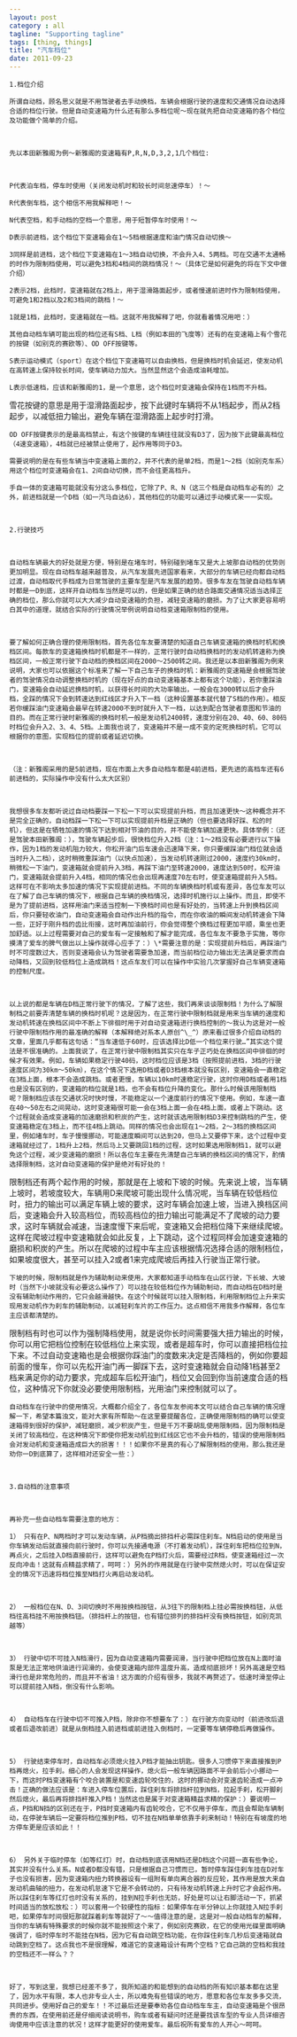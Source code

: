 ```yaml
---
layout: post
category : all
tagline: "Supporting tagline"
tags: [thing, things]
title: "汽车档位"
date: 2011-09-23
---
```

    1.档位介绍     
    所谓自动档，顾名思义就是不用驾驶者去手动换档，车辆会根据行驶的速度和交通情况自动选择合适的档位行驶。但是自动变速箱为什么还有那么多档位呢～现在就先把自动变速箱的各个档位及功能做个简单的介绍。     
    
    先以本田新雅阁为例～新雅阁的变速箱有P,R,N,D,3,2,1几个档位:     
    
    P代表泊车档，停车时使用（关闭发动机时和较长时间怠速停车）！～     
    R代表倒车档，这个相信不用我解释吧！～     
    N代表空档，和手动档的空档一个意思，用于短暂停车时使用！～     
    D表示前进档，这个档位下变速箱会在1～5档根据速度和油门情况自动切换～     
    3同样是前进档，这个档位下变速箱在1～3档自动切换，不会升入4、5两档。可在交通不太通畅的时作为限制档使用，可以避免3档和4档间的跳档情况！～（具体它是如何避免的将在下文中做介绍）     
    2表示2档，此档时，变速箱就在2档上，用于湿滑路面起步，或者慢速前进时作为限制档使用，可避免1和2档以及2和3档间的跳档！～     
    1就是1档，此档时，变速箱就在一档。这就不用我解释了吧，你就看着情况用吧：）     
    其他自动档车辆可能出现的档位还有S档、L档（例如本田的飞度等）还有的在变速箱上有个雪花的按键（如别克的赛欧等）、OD OFF按键等。     
    S表示运动模式（sport）在这个档位下变速箱可以自由换档，但是换档时机会延迟，使发动机在高转速上保持较长时间，使车辆动力加大。当然显然这个会造成油耗增加。     
    L表示低速档，应该和新雅阁的1，是一个意思，这个档位时变速箱会保持在1档而不升档。     
雪花按键的意思是用于湿滑路面起步，按下此键时车辆将不从1档起步，而从2档起步，以减低扭力输出，避免车辆在湿滑路面上起步时打滑。     
    OD OFF按键表示的是最高档禁止，有这个按键的车辆往往就没有D3了，因为按下此键最高档位（4速变速箱），4档就已经被禁止使用了，起作用等同于D3。     
    需要说明的是在有些车辆当中变速箱上面的2，并不代表的是单2档，而是1～2档（如别克车系）用这个档位时变速箱会在1、2间自动切换，而不会往更高档升。     
    手自一体的变速箱可能就没有分这么多档位，它除了P、R、N（这三个档是自动档车必有的）之外，前进档就是一个D档（如一汽马自达6），其他档位的功能可以通过手动模式来一一实现。     
    
    2.行驶技巧     
        
    自动档车辆最大的好处就是方便，特别是在堵车时，特别碰到堵车又是大上坡那自动档的优势则更加明显。现在自动档车越来越普及，从汽车发展先进国家看来，大部分的车辆已经向都自动档过渡，自动档取代手档成为日常驾驶的主要车型是汽车发展的趋势。很多车友在驾驶自动档车辆时都是一D到底，这样开自动档车当然是可以的，但是如果正确的结合路面交通情况适当选择正确的档位，那么你就可以大大减少自动变速箱的负担，减轻变速箱的磨损。为了让大家更容易明白其中的道理，就结合实际的行驶情况举例说明自动档变速箱限制档的使用。     
    
    要了解如何正确合理的使用限制档，首先各位车友要清楚的知道自己车辆变速箱的换档时机和换档区间。每款车的变速箱换档时机都是不一样的，正常行驶时自动档换档时的发动机转速称为换档区间，一般正常行驶下自动档的换档区间在2000～2500转之间。我还是以本田新雅阁为例来说明，大家也可以依据这个标准来了解一下自己车子的换档时机：新雅阁的变速箱是会根据驾驶者的驾驶情况自动调整换档时机的（现在好点的自动变速箱基本上都有这个功能），若你重踩油门，变速箱会自动延迟换档时机，以获得长时间的大功率输出，一般会在3000转以后才会升档，全踩的情况下会到转速达到红线区才升入下一档（这种设置基本就代替了S档的作用）。相反若你缓踩油门变速箱会最早在转速2000不到时就升入下一档，以达到配合驾驶者意图和节油的目的。而在正常行驶时新雅阁的换档时机一般是发动机2400转，速度分别在20、40、60、80码时档位会升入2、3、4、5档。上面我也说了，变速箱并不是一成不变的定死换档时机，它可以根据你的意图，实现档位的提前或者延迟切换。     
    
    （注：新雅阁采用的是5前进档，现在市面上大多自动档车都是4前进档，更先进的高档车还有6前进档的，实际操作中没有什么太大区别）     
    
    我想很多车友都听说过自动档要踩一下松一下可以实现提前升档，而且加速更快～这种概念并不是完全正确的，自动档踩一下松一下可以实现提前升档是正确的（但也要选择好踩、松的时机），但这是在牺牲加速的情况下达到相对节油的目的，并不能使车辆加速更快。具体举例：（还是驾驶本田新雅阁：），驾驶车辆起步后，很快档位升入2档（注：1～2档没有必要进行以下操作，因为1档的发动机阻力较大，你松开油门后车速会迅速降下来，你只要缓踩油门档位就会适当时升入二档），这时稍微重踩油门（以快点加速），当发动机转速刚过2000，速度约30km时，稍微松一下油门，变速箱就会提前升入3档，再踩下油门至转速2000，速度达到50时，松开油门，变速箱就会提前升入4档，相同的情况也会出现再速度70左右时，使变速箱提前升入5档。这样可在不影响太多加速的情况下实现提前进档。不同的车辆换档时机或有差异，各位车友可以在了解了自己车辆的情况下，根据自己车辆的换档情况，选择时机施行以上操作。而且，即使不是为了提前进档，这样用油门来适当控制一下换档时间也是有好处的，当转速上升到换档区间后，你只要轻收油门，自动变速箱会自动作出升档的指令，而在你收油的瞬间发动机转速会下降一些，正好于刚升档的齿比衔接，这时再加油前行，你会觉得整个换档过程更加平顺，乘坐也更加舒适。以上过程需要对自己的爱车有一定接触和了解才能完成，各位车友不要急于实施，等你摸清了爱车的脾气做出以上操作就得心应手了：）\*需要注意的是：实现提前升档后，再踩油门时不可度数过大，否则变速箱会认为驾驶者需要急加速，而当前档位动力输出无法满足要求而自动降档，又回到较低档位上造成跳档！这点车友们可以在操作中实验几次掌握好自己车辆变速箱的控制尺度。     
    
    以上说的都是车辆在D档正常行驶下的情况，了解了这些，我们再来谈谈限制档！为什么了解限制档之前要弄清楚车辆的换档时机呢？这是因为，在正常行驶中限制档就是用来当车辆的速度和发动机转速在换档区间中不断上下徘徊时用于对自动变速箱进行换档控制的～我认为这是对一般行驶中限制档作用的最准确的解释（本解释绝对系本人原创^\_^）原来看过很多介绍自动档的文章，里面几乎都有这句话：“当车速低于60时，应该选择比D低一个档位来行驶…”其实这个提法是不很准确的。上面我说了，在正常行驶中限制档其实只在车子正巧处在换档区间中徘徊的时候才有效果。例如，车辆如果稳定行驶40码，这时档位应该是3档（按照提前进档，3档的行驶速度区间为30km～50km），在这个情况下选用D档或者D3档根本就没有区别，变速箱会一直稳定在3档上面，根本不会造成跳档。或者更慢，车辆以10km时速稳定行驶，这时你用D档或者用1档也是没有区别的，变速箱的档位就是1档，也不会有档位升降的变化。那什么时候该用限制档呢？限制档应该在交通状况时快时慢，不能稳定以一个速度前行的情况下使用。例如，车速一直在40～50左右之间晃动，这时变速箱很可能一会在3档上面一会在4档上面，或者上下跳动。这个过程就会造成变速箱的加速磨损和积炭的产生，这时就该选用限制档D3来控制跳档的产生，使变速箱稳定在3档上，而不往4档上跳动。同样的情况也会出现在1～2档，2～3档的换档区间里，例如堵车时，车子慢慢挪动，可能速度瞬间可以达到20，但马上又要停下来，这个过程中变速箱就经过了，1档升上2档，然后马上又要跳回1档的过程，这时如果选用限制档1，就可以避免这个过程，减少变速箱的磨损！所以各位车主要在先清楚自己车辆的换档区间的情况下，酌情选择限制档，这对自动变速箱的保护是绝对有好处的！     
限制档还有两个起作用的时候，那就是在上坡和下坡的时候。先来说上坡，当车辆上坡时，若坡度较大，车辆用D来爬坡可能出现什么情况呢，当车辆在较低档位时，扭力的输出可以满足车辆上坡的要求，这时车辆会加速上坡，当进入换档区间后，变速箱会升入较高档位，而较高档位的扭力输出可能满足不了爬坡的动力要求，这时车辆就会减速，当速度慢下来后呢，变速箱又会把档位降下来继续爬坡。这样在爬坡过程中变速箱就会如此反复，上下跳动，这个过程同样会加速变速箱的磨损和积炭的产生。所以在爬坡的过程中车主应该根据情况选择合适的限制档位，如果坡度很大，甚至可以挂入2或者1来完成爬坡后再挂入行驶当正常行驶。     
    
    下坡的时候，限制档就是作为辅助制动来使用，大家都知道手动档车在山区行驶，下长坡、大坡时（当然下小坡就没有必要这么操作了）可以挂在较低档位作为辅助制动，而自动档在D档时是没有辅助制动作用的，它只会越滑越快。在这个时候就可以挂入限制档，利用限制档位上升来实现用发动机作为刹车的辅助制动，以减轻刹车片的工作压力。这点相信不用我多作解释，各位车主应该都清楚的。     
限制档有时也可以作为强制降档使用，就是说你长时间需要强大扭力输出的时候，你可以用它把档位控制在较低档位上来实现，或者是超车时，你可以直接把档位拉下来。不过自动变速箱也是会根据你踩油门的度数来决定是否降档的，例如你要超前面的慢车，你可以先松开油门再一脚踩下去，这时变速箱就会自动降1档甚至2档来满足你的动力要求，完成超车后松开油门，档位又会回到你当前速度合适的档位，这种情况下你就没必要使用限制档，光用油门来控制就可以了。     
    
    自动档车在行驶中的使用情况，大概都介绍全了，各位车友参阅本文可以结合自己车辆的情况理解一下，希望本篇浊文，能对大家有所帮助～在这里要提醒各位，正确使用限制档的确可以使变速箱得到很好的保护，减轻磨损，减少积炭产生，但是千万不要胡乱使用限制档，因为限制档是关闭了较高档位，在这种情况下即使你把发动机拉到红线区它也不会升档的，错误的使用限制档会对发动机和变速箱造成巨大的损害！！！如果你不是真的有心了解限制档的使用，那么我还是劝你一D到底算了，这样相对还安全一些：）    
     
    3.自动档的注意事项     
        
    再补充一些自动档车需要注意的地方：     
    1） 只有在P、N两档时才可以发动车辆，从P档摘出排挡杆必需踩住刹车。N档启动的使用是当你车辆发动后就直接向前行驶时，你可以先接通电源（不打着发动机），踩住刹车把档位拉到N，再点火，之后挂入D档直接前行，这样可以避免在P档打火后，需要经过R档，使变速箱经过一次反向冲击！这就有点精益求精了，呵呵：）另外的作用就是在行驶中突然熄火时，可以在保证安全的情况下迅速将档位推至N档打火再启动发动机。     
    
    2） 一般档位在N、D、3间切换时不用按换档按钮，从3往下的限制档上挂必需按换档钮，从低档往高档挂不用按换档钮。（排挡杆上的按钮，也有错位排列的排挡杆没有换档按钮，如别克凯越等）     
    
    3） 行驶中切不可挂入N档滑行，因为自动变速箱内需要润滑，当行驶中把档位放在N上面时油泵是无法正常地供油进行润滑的，会使变速箱内部件温度升高，造成彻底损坏！另外高速是空档滑行也是非常危险的，而且并不省油！这方面的介绍有很多，我就不再赘述了。低速时滑至停止可以提前挂入N档，倒没有什么影响。     
    
    4） 自动档车在行驶中切不可推入P档，除非你不想要车了：）在行驶方向变动时（前进改后退或者后退改前进）就是从倒档挂入前进档或前进挂入倒档时，一定要等车辆停稳后再做操作。     
    
    5） 行驶结束停车时，自动档车必须熄火挂入P档才能抽出钥匙。很多人习惯停下来直接推到P档再熄火，拉手刹。细心的人会发现这样操作，熄火后一般车辆因路面不平会前后小小挪动一下，而这时P档变速箱有个咬合装置是和变速齿轮咬住的，这时的挪动会对变速齿轮造成一点冲击！正确的做法应该是：车进入停车位置后，踩住刹车将排挡杆拉到N档，拉起手刹，松开脚刹然后熄火，最后再将排挡杆推入P档！当然这也是属于对变速箱精益求精的保护：）要说明一点，P挡和N挡的区别还在于，P挡时变速箱内有齿轮咬合，它不仅用于停车，而且会帮助车辆制动，在停驶车辆后一定要将档位推到P档，切不挂在N档单单依靠手刹来制动！特别在有坡度的地方停车更是应该如此！！     
    
    6） 另外关于临时停车（如等红灯）时，自动档到底该用N档还是D档这个问题一直有些争论，其实并没有什么关系。N或者D都没有错，只是根据自己习惯而已，暂时停车踩住刹车挂在D对车子也没有损害，因为变速箱内扭力转换器设有一组附有单向离合器的反应轮，其作用是放大来自发动机曲轴的扭力，在发动机怠速下它是不会转动的，只有待发动机转速上升时它才会起作用。所以踩住刹车等红灯也时没有关系的，挂到N拉手刹也无妨，好处是可以让右脚活动一下，抓紧时间适当的放松放松：）可以套用一个较硬性的指标：如果停车在半分钟以上你就挂入N拉手刹吧，如果停车时间很短那就踩着刹车等就好了～～值得注意的是，这是对一般自动档车的解释，当你的车辆有特殊要求的时候你就不能按照这个来了，例如别克赛欧，在它的使用光碟里面明确强调了，临时停车时不能挂在N档，因为它有自动跳空档功能，在你踩住刹车几秒后变速箱就自动跳到空档了。这点我也不是很理解，难道它的变速箱设计有两个空档？它自己跳的空档和我挂的空档还不一样么？？     
    
    好了，写到这里，我想已经差不多了，我所知道的和能想到的自动档的所有知识基本都在这里了，因为水平有限，本人也非专业人士，所以难免有些错误的地方，愿意和各位车友多多交流，共同进步。使用好自己的爱车！！不过最后还是要奉劝各位自动档车车主，自动变速箱是个很昂贵的东西，在使用前还是仔细阅读说明书，购车或者有疑问时还是要找该车型的专业人员详细咨询使用中应该注意的状况！这样才能更好的使用爱车。最后祝所有爱车的人开心～呵呵。    
     
